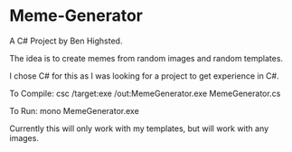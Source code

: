 # Meme-Generator
A C# Project by Ben Highsted. 

The idea is to create memes from random images and random templates. 

I chose C# for this as I was looking for a project to get experience in C#.

To Compile:
csc /target:exe /out:MemeGenerator.exe MemeGenerator.cs

To Run:
mono MemeGenerator.exe

Currently this will only work with my templates, but will work with any images.
